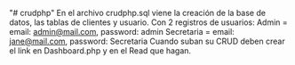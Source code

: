 "# crudphp" 
En el archivo crudphp.sql viene la creación de la base de datos, las tablas de clientes y usuario.
Con 2 registros de usuarios:
Admin = email: admin@mail.com, password: admin
Secretaria = email: jane@mail.com, password: Secretaria
Cuando suban su CRUD deben crear el link en Dashboard.php y en el Read que hagan.
